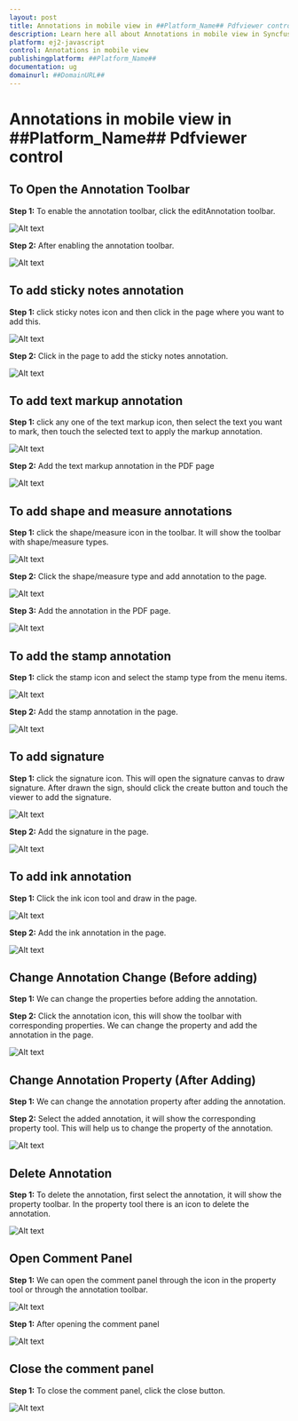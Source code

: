 ```yaml
---
layout: post
title: Annotations in mobile view in ##Platform_Name## Pdfviewer control | Syncfusion
description: Learn here all about Annotations in mobile view in Syncfusion ##Platform_Name## Pdfviewer control of Syncfusion Essential JS 2 and more.
platform: ej2-javascript
control: Annotations in mobile view 
publishingplatform: ##Platform_Name##
documentation: ug
domainurl: ##DomainURL##
---
```

# Annotations in mobile view in ##Platform_Name## Pdfviewer control

## To Open the Annotation Toolbar

**Step 1:** To enable the annotation toolbar, click the editAnnotation toolbar.

![Alt text](.././images/edit-annotation.png)

**Step 2:** After enabling the annotation toolbar.

![Alt text](.././images/after-enabling-annotation-toolbar.png)

## To add sticky notes annotation

**Step 1:** click sticky notes icon and then click in the page where you want to add this.

![Alt text](.././images/add-sticky-notes.png)

**Step 2:** Click in the page to add the sticky notes annotation.

![Alt text](.././images/sticky-notes-in-page.png)

## To add text markup annotation

**Step 1:** click any one of the text markup icon, then select the text you want to mark, then touch the selected text to apply the markup annotation.

![Alt text](.././images/select-text.png)

**Step 2:** Add the text markup annotation in the PDF page

![Alt text](.././images/add-text-markup.png)

## To add shape and measure annotations

**Step 1:** click the shape/measure icon in the toolbar. It will show the toolbar with shape/measure types.

![Alt text](.././images/add-shapes.png)

**Step 2:** Click the shape/measure type and add annotation to the page.

![Alt text](.././images/open-radius.png)

**Step 3:** Add the annotation in the PDF page.

![Alt text](.././images/radius-annotation.png)

## To add the stamp annotation

**Step 1:** click the stamp icon and select the stamp type from the menu items.

![Alt text](.././images/open-stamp.png)

**Step 2:** Add the stamp annotation in the page.

![Alt text](.././images/add-revised.png)

## To add signature

**Step 1:** click the signature icon. This will open the signature canvas to draw signature. After drawn the sign, should click the create button and touch the viewer to add the signature.

![Alt text](.././images/add-signature.png)

**Step 2:** Add the signature in the page.

![Alt text](.././images/adding-signature.png)

## To add ink annotation

**Step 1:** Click the ink icon tool and draw in the page.

![Alt text](.././images/open-ink.png)

**Step 2:** Add the ink annotation in the page.

![Alt text](../.././pdfviewer/how-to/images/ink-annotation.png)

## Change Annotation Change (Before adding)

**Step 1:** We can change the properties before adding the annotation.

**Step 2:** Click the annotation icon, this will show the toolbar with corresponding properties. We can change the property and add the annotation in the page.

![Alt text](.././images/open-fillcolor.png)

## Change Annotation Property (After Adding)

**Step 1:** We can change the annotation property after adding the annotation.

**Step 2:** Select the added annotation, it will show the corresponding property tool. This will help us to change the property of the annotation.

![Alt text](.././images/change-property.png)

## Delete Annotation

**Step 1:** To delete the annotation, first select the annotation, it will show the property toolbar. In the property tool there is an icon to delete the annotation.

![Alt text](.././images/delete-icon.png)

## Open Comment Panel

**Step 1:** We can open the comment panel through the icon in the property tool or through the annotation toolbar.

![Alt text](.././images/open-comment.png)

**Step 1:** After opening the comment panel

![Alt text](.././images/comment-panel.png)

## Close the comment panel

**Step 1:** To close the comment panel, click the close button.

![Alt text](.././images/close-comment-panel.png)